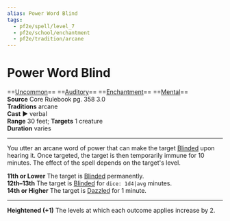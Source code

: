 ```yaml
---
alias: Power Word Blind
tags:
  - pf2e/spell/level_7
  - pf2e/school/enchantment
  - pf2e/tradition/arcane
---
```


# Power Word Blind

==[Uncommon](Uncommon.md)== ==[Auditory](Auditory.md)== ==[Enchantment](Enchantment.md)== ==[Mental](Mental.md)==  
__Source__ Core Rulebook pg. 358 3.0  
**Traditions** arcane  
**Cast** ► verbal  
**Range** 30 feet; **Targets** 1 creature  
**Duration** varies

---

You utter an arcane word of power that can make the target [Blinded](Blinded.md) upon hearing it. Once targeted, the target is then temporarily immune for 10 minutes. The effect of the spell depends on the target's level.

**11th or Lower** The target is [Blinded](Blinded.md) permanently.  
**12th–13th** The target is [Blinded](Blinded.md) for `dice: 1d4|avg` minutes.  
**14th or Higher** The target is [Dazzled](Dazzled.md) for 1 minute.

<hr>

**Heightened (+1)** The levels at which each outcome applies increase by 2.
